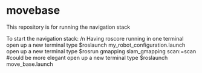 # movebase
This repository is for running the navigation stack


To start the navigation stack: /n
  Having roscore running in one terminal
  open up a new terminal
  type $roslaunch my_robot_configuration.launch
  open up a new terminal
  type $rosrun gmapping slam_gmapping scan:=scan
    #could be more elegant
   open up a new terminal
  type $roslaunch move_base.launch
  
